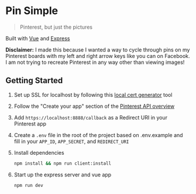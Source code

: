 # Pin Simple

> Pinterest, but just the pictures

Built with [Vue](https://vuejs.org/) and [Express](https://expressjs.com/)

**Disclaimer:** I made this because I wanted a way to cycle through pins on my Pinterest boards with my left and right arrow keys like you can on Facebook. I am not trying to recreate Pinterest in any way other than viewing images!

## Getting Started

1. Set up SSL for localhost by following this [local cert generator](https://github.com/dakshshah96/local-cert-generator) tool

2. Follow the "Create your app" section of the [Pinterest API overview](https://developers.pinterest.com/docs/api/overview/)

3. Add `https://localhost:8888/callback` as a Redirect URI in your Pinterest app

4. Create a `.env` file in the root of the project based on .env.example and fill in your `APP_ID`, `APP_SECRET`, and `REDIRECT_URI`

5. Install dependencies

   ```bash
   npm install && npm run client:install
   ```

6. Start up the express server and vue app

   ```bash
   npm run dev
   ```
